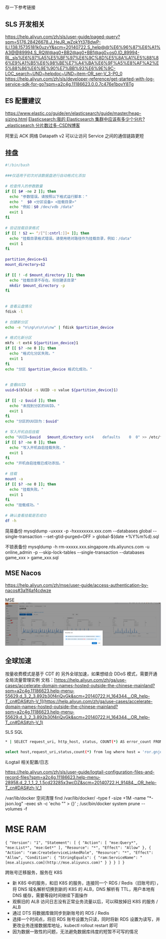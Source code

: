 

存一下参考链接


## SLS 开发相关
https://help.aliyun.com/zh/sls/user-guide/paged-query?spm=5176.28426678.J_HeJR_wZokYt378dwP-lLl.138.15735181k0uzvY&scm=20140722.S_help@@%E6%96%87%E6%A1%A3@@89994.S_RQW@ag0+BB2@ag0+BB1@ag0+os0.ID_89994-RL_sls%E6%97%A5%E5%BF%97%E6%9C%8D%E5%8A%A1%E5%88%86%E9%A1%B5%E6%98%BE%E7%A4%BA%E6%9F%A5%E8%AF%A2%E5%88%86%E6%9E%90%E7%BB%93%E6%9E%9C-LOC_search~UND~helpdoc~UND~item-OR_ser-V_3-P0_0
https://help.aliyun.com/zh/sls/developer-reference/get-started-with-log-service-sdk-for-go?spm=a2c4g.11186623.0.0.7c476e1bovY8Tg





## ES 配置建议
https://www.elastic.co/guide/en/elasticsearch/guide/master/heap-sizing.html
[Elasticsearch:我的 Elasticsearch 集群中应该有多少个分片?_elasticsearch 分片数过多-CSDN博客](https://elasticstack.blog.csdn.net/article/details/125715198)


阿里云 ACK 网络
Datapath v2 可以让访问 Service 之间的通信链路更短



## 挂盘

```bash
#!/bin/bash

###仅适用于初次对该数据盘进行自动格式化添加

# 检查传入的参数数量
if [[ $# -ne 2 ]]; then
  echo "参数错误。请按照以下格式运行脚本："
  echo "  $0 <分区设备> <挂载目录>"
  echo "例如：$0 /dev/vdb /data"
  exit 1
fi

# 验证挂载目录格式
if [[ ! $2 =~ ^/[^[:cntrl:]]+ ]]; then
  echo "挂载目录格式错误。请使用绝对路径作为挂载目录，例如：/data"
  exit 1
fi

partition_device=$1
mount_directory=$2

if [[ ! -d $mount_directory ]]; then
  echo "挂载目录不存在。将创建该目录"
  mkdir $mount_directory -p
fi


# 查看云盘情况
fdisk -l

# 创建新分区
echo -e "n\np\n\n\n\nw" | fdisk $partition_device

# 格式化新分区
mkfs -t ext4 ${partition_device}1
if [[ $? -ne 0 ]]; then
  echo "格式化分区失败。"
  exit 1
fi
echo "分区 $partition_device 格式化成功。"


# 查看UUID
uuid=$(blkid -s UUID -o value ${partition_device}1)

if [[ -z $uuid ]]; then
  echo "未找到分区的UUID。"
  exit 1
fi
echo "分区的UUID为：$uuid"

# 写入开机自启挂载
echo "UUID=$uuid   $mount_directory ext4    defaults    0  0" >> /etc/fstab
if [[ $? -ne 0 ]]; then
  echo "写入开机自启挂载失败。"
  exit 1
fi
echo "开机自启挂载已成功添加。"

# 挂载
mount -a
if [[ $? -ne 0 ]]; then
  echo "挂载失败。"
  exit 1
fi
echo "挂载成功。"

# 确认查看挂载是否成功
df -h
```


简易备份
mysqldump -uxxxx -p -hxxxxxxxx.xxx.com --databases  global  --single-transaction  --set-gtid-purged=OFF > global-$(date +%Y%m%d).sql

不锁表备份
mysqldump -h rm-xxxxx.xxx.singapore.rds.aliyuncs.com -u online_admin -p --skip-lock-tables --single-transaction --databases game_xxx > game_xxx.sql


## MSE Nacos
https://help.aliyun.com/zh/mse/user-guide/access-authentication-by-nacos#3a1f4af4cdwze

MSE 
![](assets/备忘录/备忘录_image_1.png)



## 全球加速
按量收费模式是基于 CDT 的
另外全球加速，如果想结合 DDoS 模式，需要开通全局流量管理实例
文档：[https://help.aliyun.com/zh/ga/use-cases/accelerate-domain-names-hosted-outside-the-chinese-mainland?spm=a2c4g.11186623.help-menu-55629.d_3_2_3.892b30f4riQvGk&scm=20140722.H_164344._.OR_help-T_cn#DAS#zh-V_1](https://help.aliyun.com/zh/ga/use-cases/accelerate-domain-names-hosted-outside-the-chinese-mainland?spm=a2c4g.11186623.help-menu-55629.d_3_2_3.892b30f4riQvGk&scm=20140722.H_164344._.OR_help-T_cn#DAS#zh-V_1)



SLS SQL

```bash
* | SELECT request_uri, http_host, status, COUNT(*) AS error_count FROM log WHERE request_uri LIKE '%account%' AND status >= 500 AND status < 600 GROUP BY request_uri, http_host, status

select host,request_uri,status,count(*) from log where host = 'ror.gnjoy.hk' and request_uri = '/ROR24Xmas' group by host,request_uri,status
```


iLogtail 相关配置/日志

https://help.aliyun.com/zh/sls/user-guide/logtail-configuration-files-and-record-files?spm=a2c4g.11186623.help-menu-28958.d_2_1_1_2_1.5cd23285x3wcDZ&scm=20140722.H_91484._.OR_help-T_cn#DAS#zh-V_1





/var/lib/docker 空间清理
find /var/lib/docker/ -type f -size +1M -name "*-json.log" -exec sh -c 'echo "" > {}' \; 
/usr/bin/docker system prune --volumes -f



# MSE RAM

```
{ "Version": "1", "Statement": [ { "Action": [ "mse:Query*", "mse:List*", "mse:Get*" ], "Resource": "*", "Effect": "Allow" }, { "Action": "ram:CreateServiceLinkedRole", "Resource": "*", "Effect": "Allow", "Condition": { "StringEquals": { "ram:ServiceName": "[mse.aliyuncs.com](http://mse.aliyuncs.com)" } } } ] }
```


跨账号迁移服务，服务在 K8S

- 新 K8S 中的服务，和旧 K8S 的服务，连接同一个 RDS / Redis（旧账号的），将 DNS 域名解析切换到新的 K8S 的 ALB，DNS 解析有 TTL，用户本地有 DNS 缓存，需要等段时间继续下面操作
- 观察旧的 ALB 访问日志没有正常业务流量以后，可以释放掉旧 K8S 的服务 / ALB
- 通过 DTS 将数据库做同步到新账号的 RDS / Redis
- 选择一个时间点，将旧 RDS 账号设置为只读，同时将新 RDS 设置为读写，并更改业务连接数据库地址，kubectl rollout restart 即可
- 因为数据一致性的问题，无法避免数据库纬度的短暂不可写的情况